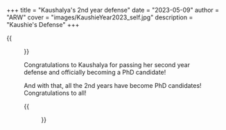 +++
title = "Kaushalya's 2nd year defense"
date = "2023-05-09"
author = "ARW"
cover = "images/KaushieYear2023_self.jpg"
description = "Kaushie's Defense"
+++

{{<figure src="/images/KaushieYear2023.jpg" position="center" style="border-radius: 6px;" >}}

Congratulations to Kaushalya for passing her second year defense and officially becoming a PhD candidate! 

And with that, all the 2nd years have become PhD candidates! Congratulations to all!

{{<figure src="/images/2ndYears2023.jpg" position="center" style="border-radius: 6px;" >}}
